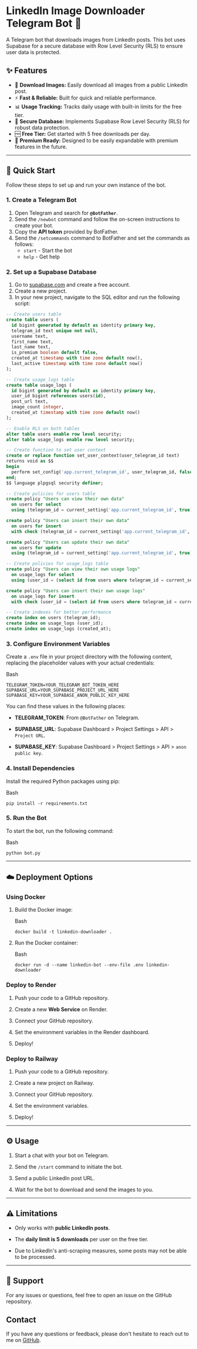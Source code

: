 # LinkedIn Image Downloader Telegram Bot 📸

A Telegram bot that downloads images from LinkedIn posts. This bot uses Supabase for a secure database with Row Level Security (RLS) to ensure user data is protected.

## ✨ Features

- 📸 **Download Images:** Easily download all images from a public LinkedIn post.
- ⚡ **Fast & Reliable:** Built for quick and reliable performance.
- 📊 **Usage Tracking:** Tracks daily usage with built-in limits for the free tier.
- 🔐 **Secure Database:** Implements Supabase Row Level Security (RLS) for robust data protection.
- 🆓 **Free Tier:** Get started with 5 free downloads per day.
- 🚀 **Premium Ready:** Designed to be easily expandable with premium features in the future.

---

## 🚀 Quick Start

Follow these steps to set up and run your own instance of the bot.

### 1. Create a Telegram Bot

1.  Open Telegram and search for **`@BotFather`**.
2.  Send the `/newbot` command and follow the on-screen instructions to create your bot.
3.  Copy the **API token** provided by BotFather.
4.  Send the `/setcommands` command to BotFather and set the commands as follows:
    * `start` - Start the bot
    * `help` - Get help

### 2. Set up a Supabase Database

1.  Go to [supabase.com](https://supabase.com) and create a free account.
2.  Create a new project.
3.  In your new project, navigate to the SQL editor and run the following script:

```sql
-- Create users table
create table users (
  id bigint generated by default as identity primary key,
  telegram_id text unique not null,
  username text,
  first_name text,
  last_name text,
  is_premium boolean default false,
  created_at timestamp with time zone default now(),
  last_active timestamp with time zone default now()
);

-- Create usage_logs table
create table usage_logs (
  id bigint generated by default as identity primary key,
  user_id bigint references users(id),
  post_url text,
  image_count integer,
  created_at timestamp with time zone default now()
);

-- Enable RLS on both tables
alter table users enable row level security;
alter table usage_logs enable row level security;

-- Create function to set user context
create or replace function set_user_context(user_telegram_id text)
returns void as $$
begin
  perform set_config('app.current_telegram_id', user_telegram_id, false);
end;
$$ language plpgsql security definer;

-- Create policies for users table
create policy "Users can view their own data"
  on users for select
  using (telegram_id = current_setting('app.current_telegram_id', true));

create policy "Users can insert their own data"
  on users for insert
  with check (telegram_id = current_setting('app.current_telegram_id', true));

create policy "Users can update their own data"
  on users for update
  using (telegram_id = current_setting('app.current_telegram_id', true));

-- Create policies for usage_logs table
create policy "Users can view their own usage logs"
  on usage_logs for select
  using (user_id = (select id from users where telegram_id = current_setting('app.current_telegram_id', true)));

create policy "Users can insert their own usage logs"
  on usage_logs for insert
  with check (user_id = (select id from users where telegram_id = current_setting('app.current_telegram_id', true)));

-- Create indexes for better performance
create index on users (telegram_id);
create index on usage_logs (user_id);
create index on usage_logs (created_at);
```


### 3. Configure Environment Variables

Create a `.env` file in your project directory with the following content, replacing the placeholder values with your actual credentials:

Bash

```
TELEGRAM_TOKEN=YOUR_TELEGRAM_BOT_TOKEN_HERE
SUPABASE_URL=YOUR_SUPABASE_PROJECT_URL_HERE
SUPABASE_KEY=YOUR_SUPABASE_ANON_PUBLIC_KEY_HERE

```

You can find these values in the following places:

-   **TELEGRAM_TOKEN**: From `@BotFather` on Telegram.
    
-   **SUPABASE_URL**: Supabase Dashboard > Project Settings > API > `Project URL`.
    
-   **SUPABASE_KEY**: Supabase Dashboard > Project Settings > API > `anon public key`.
    

### 4. Install Dependencies

Install the required Python packages using pip:

Bash

```
pip install -r requirements.txt

```

### 5. Run the Bot

To start the bot, run the following command:

Bash

```
python bot.py

```

----------

## ☁️ Deployment Options

### Using Docker

1.  Build the Docker image:
    
    Bash
    
    ```
    docker build -t linkedin-downloader .
    
    ```
    
2.  Run the Docker container:
    
    Bash
    
    ```
    docker run -d --name linkedin-bot --env-file .env linkedin-downloader
    
    ```
    

### Deploy to Render

1.  Push your code to a GitHub repository.
    
2.  Create a new **Web Service** on Render.
    
3.  Connect your GitHub repository.
    
4.  Set the environment variables in the Render dashboard.
    
5.  Deploy!
    

### Deploy to Railway

1.  Push your code to a GitHub repository.
    
2.  Create a new project on Railway.
    
3.  Connect your GitHub repository.
    
4.  Set the environment variables.
    
5.  Deploy!
    

----------

## ⚙️ Usage

1.  Start a chat with your bot on Telegram.
    
2.  Send the `/start` command to initiate the bot.
    
3.  Send a public LinkedIn post URL.
    
4.  Wait for the bot to download and send the images to you.
    

----------

## ⚠️ Limitations

-   Only works with **public LinkedIn posts**.
    
-   The **daily limit is 5 downloads** per user on the free tier.
    
-   Due to LinkedIn's anti-scraping measures, some posts may not be able to be processed.
    

----------

## 🤝 Support

For any issues or questions, feel free to open an issue on the GitHub repository.

## Contact

If you have any questions or feedback, please don't hesitate to reach out to me on [GitHub](https://github.com/X-Saikat-93).
